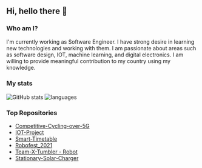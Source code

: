 
## Hi, hello there 👋

### Who am I?

I'm currently working as Software Engineer. I have strong desire in learning new technologies and working with them. I am passionate about areas such as software design, IOT, machine learning, and digital electronics. I am willing to provide meaningful contribution to my country using my knowledge.

### My stats

<img align="center" src="https://github-readme-stats.vercel.app/api?username=Diluwas&show_icons=true&include_all_commits=true&theme=cobalt" alt="GitHub stats" />
<img align="center" src="https://github-readme-stats.vercel.app/api/top-langs/?username=Diluwas&&exclude_repo=Diluwas&layout=compact&theme=cobalt" alt="languages"/>

### Top Repositories

* [Competitive-Cycling-over-5G](https://github.com/Diluwas/Competitive-Cycling-over-5G)
* [IOT-Project](https://github.com/Diluwas/IOT-Project)
* [Smart-Timetable](https://github.com/dulsaragimhana/Smart-Timetable)
* [Robofest_2021](https://github.com/charithjanaka/Robofest_2021)
* [Team-X-Tumbler - Robot](https://github.com/charithjanaka/Team-X-Tumbler)
* [Stationary-Solar-Charger](https://github.com/charithjanaka/Stationary-Solar-Charger)

